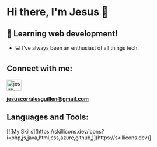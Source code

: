 # Hi there, I'm Jesus 👋
## 🌱 Learning web development!

- 💻 I've always been an enthusiast of all things tech. 

## Connect with me:
<p align="left">
  <a href="https://linkedin.com/in/jesus-jcg" target="blank"><img align="center" src="https://raw.githubusercontent.com/rahuldkjain/github-profile-readme-generator/master/src/images/icons/Social/linked-in-alt.svg" alt="jesus-jcg" height="30" width="40" /></a>
</p>

**jesuscorralesguillen@gmail.com**

## Languages and Tools:
<p align="left"> 
  [![My Skills](https://skillicons.dev/icons?i=php,js,java,html,css,azure,github,)](https://skillicons.dev)]
</p>
